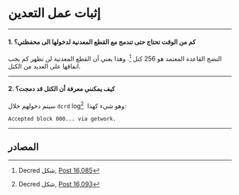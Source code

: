 # <i class="fa fa-fire"></i> إثبات عمل التعدين

---

#### 1. كم من الوقت تحتاج حتى تندمج مع القطع المعدنية لدخولها الى محفظتي؟

النضج القاعدة المعتمد هو 256 كتل [^ 16085]. وهذا يعني أن القطع المعدنية لن تظهر كم يجب انفاقها على العديد من الكتل.

---

#### 2. كيف يمكنني معرفة أن الكتل قد دمجت؟

سيتم دخولهم خلال  `dcrd` log[^16093]  وهو شيء كهذا:

```no-highlight
Accepted block 000... via getwork.
```

---

## <i class="fa fa-book"></i> المصادر

[^16085]: Decred شكل, [Post 16,085](https://forum.decred.org/threads/1852/#post-16085)
[^16093]: Decred شكل, [Post 16,093](https://forum.decred.org/threads/1852/#post-16093)

